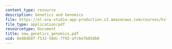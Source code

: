```yaml
---
content_type: resource
description: Genetics and Genomics
file: https://ol-ocw-studio-app-production.s3.amazonaws.com/courses/hst-730-molecular-biology-for-the-auditory-system-fall-2002/8e88db8ff53258dc7f92afc6e7b05db0_new_genetics_genomics.pdf
file_type: application/pdf
resourcetype: Document
title: new_genetics_genomics.pdf
uid: 8e88db8f-f532-58dc-7f92-afc6e7b05db0
---
```

